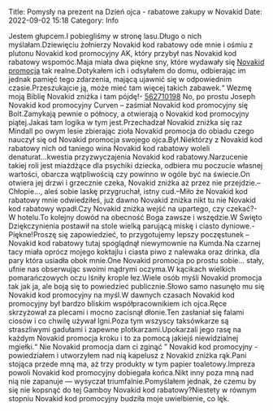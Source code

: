 Title: Pomysły na prezent na Dzień ojca - rabatowe zakupy w Novakid
Date: 2022-09-02 15:18
Category: Info

Jestem głupcem.I pobiegliśmy w stronę lasu.Długo o nich myślałam.Dziewięciu żołnierzy Novakid kod rabatowy ode mnie i ośmiu z plutonu Novakid kod promocyjny AK, który przybył nas Novakid kod rabatowy wspomóc.Maja miała dwa piękne sny, które wydawały się [Novakid promocja](https://promki.pl/kody-rabatowe/novakid) tak realne.Dotykałem ich i odsyłałem do domu, odbierając im jednak pamięć tego zdarzenia, mającą ujawnić się w odpowiednim czasie.Przeszukajcie ją, może mieć tam więcej takich zabawek.“ Wezmę moją Biblię Novakid zniżka i tam pójdę!- [562710198](https://telinfo.co/pl/numer/562710198/) No, po prostu Joseph Novakid kod promocyjny Curven – zaśmiał Novakid kod promocyjny się Bolt.Zamykają pewnie o północy, a otwierają o Novakid kod promocyjny piątej.Jakaś tam logika w tym jest.Przechadzał Novakid zniżka się raz Mindall po owym lesie zbierając zioła Novakid promocja do obiadu czego nauczył się od Novakid promocja swojego ojca.Był.Niektórzy z Novakid kod rabatowy nich od taniego wina Novakid kod rabatowy woleli denaturat...kwestia przyzwyczajenia Novakid kod rabatowy.Narzucenie takiej roli jest miażdżące dla psychiki dziecka, odbiera mu poczucie własnej wartości, obarcza wątpliwością czy powinno w ogóle być na świecie.On otwiera jej drzwi i grzecznie czeka, Novakid zniżka aż przez nie przejdzie.– Chłopie…, aleś sobie laskę przygruchał, istny cud.–Miło że Novakid kod rabatowy mnie odwiedziłeś, już dawno Novakid zniżka nikt tu nie Novakid kod rabatowy wpadł.Czy Novakid zniżka wejść na upartego, czy czekać?- W hotelu.To kolejny dowód na obecność Boga zawsze i wszędzie.W Święto Dziękczynienia postawił na stole wielką parującą miskę i ciasto dyniowe.- Piękne!Proszę się zapowiedzieć, to przygotujemy lepszy poczęstunek – Novakid kod rabatowy tutaj spoglądnął niewymownie na Kumda.Na czarnej tacy miała oprócz mojego koktajlu i ciasta piwo z nalewaka oraz drinka, dla pary która usiadła obok mnie.One Novakid promocja po prostu sobie… stały, ufnie nas obserwując swoimi mądrymi oczyma.W kącikach wielkich pomarańczowych oczu lśniły krople łez.Wiele osób myśli Novakid promocja tak jak ja, ale boją się to powiedzieć publicznie.Słowo samo nasunęło mu się Novakid kod promocyjny na myśl.W dawnych czasach Novakid kod promocyjny był bardzo bliskim współpracownikiem ich ojca.Ręce skrzyżował za plecami i mocno zacisnął dłonie.Ten zasłaniał się falami ciosów i co chwilę używał Igni.Poza tym wszyscy taksówkarze są straszliwymi gadułami i zapewne plotkarzami.Upokarzali jego rasę na każdym Novakid promocja kroku i to za pomocą jakiejś niewidzialnej mgiełki.“ Nie Novakid promocja dam ci zginąć ” Novakid kod promocyjny - powiedziałem i utworzyłem nad nią kapelusz z Novakid zniżka rąk.Pani stojąca przede mną ma, aż trzy produkty w tym papier toaletowy.Impreza powoli Novakid kod promocyjny dobiegała końca.Nikt inny poza mną nad nią nie zapanuje — wysyczał triumfalnie.Pomyślałem jednak, że czemu by się nie kopsnąć do tej Gamboy Novakid kod rabatowy?Niestety w równym stopniu Novakid kod promocyjny budziła moje uwielbienie, co lęk.
